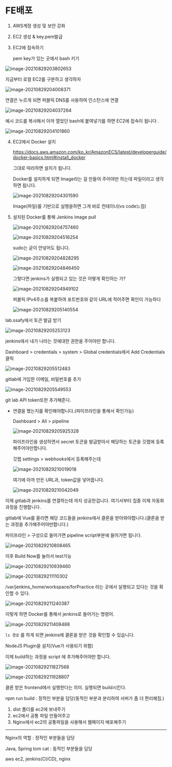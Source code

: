 # FE배포

1. AWS계정 생성 및 보안 강화
2. EC2 생성 & key.pem발급

3. EC2에 접속하기

   pem key가 있는 곳에서 bash 키기

![image-20210829203802653](FE배포.assets/image-20210829203802653.png)

지금부터 로컬 EC2를 구분하고 생각하자

![image-20210829204008371](FE배포.assets/image-20210829204008371.png)

연결은 누르게 되면 퍼블릭 DNS를 사용하여 인스턴스에 연결

![image-20210829204037264](FE배포.assets/image-20210829204037264.png)

예시 코드를 복사해서 아까 열었던 bash에 붙여넣기를 하면 EC2에 접속이 됩니다 .

![image-20210829204101860](FE배포.assets/image-20210829204101860.png)

4. EC2에서 Docker 설치

   https://docs.aws.amazon.com/ko_kr/AmazonECS/latest/developerguide/docker-basics.html#install_docker

   그대로 따라하면 설치가 됩니다.

   Docker를 설치하게 되면 Image라는 걸 만들어 주어야만 하는데 파일이라고 생각하면 됩니다.

   ![image-20210829204301590](FE배포.assets/image-20210829204301590.png)

   Image(파일)를 기반으로 실행을하면 그게 바로 컨테이너(vs code느낌)

5. 설치된 Docker를 통해 Jenkins image pull 

   ![image-20210829204757460](FE배포.assets/image-20210829204757460.png)

   ![image-20210829204516254](FE배포.assets/image-20210829204516254.png)

   sudo는 굳이 안넣어도 됩니다.

   ![image-20210829204828295](FE배포.assets/image-20210829204828295.png)

   ![image-20210829204846450](FE배포.assets/image-20210829204846450.png)

   그렇다면 jenkins가 실행되고 있는 것은 어떻게 확인하는 가?

   ![image-20210829204949102](FE배포.assets/image-20210829204949102.png)

   퍼블릭 IPv4주소를 복붙하여 포트번호와 같이 URL에 적어주면 확인이 가능하다

   ![image-20210829205140554](FE배포.assets/image-20210829205140554.png)

lab.ssafy에서 토큰 발급 받기

![image-20210829205253123](FE배포.assets/image-20210829205253123.png)

jenkins에서 내가 나라는 것에대한 권한을 주어야만 합니다.

Dashboard > credentials > system > Global credentials에서 Add Credentials클릭

![image-20210829205512483](FE배포.assets/image-20210829205512483.png)

gitlab에 가입한 이메일, 비밀번호를 추가

![image-20210829205549553](FE배포.assets/image-20210829205549553.png)

git lab API token또한 추가해준다.

- 연결을 했는지를 확인해야합니다.(파이프라인을 통해서 확인가능)

  Dashboard > All > pipeline

  ![image-20210829205925328](FE배포.assets/image-20210829205925328.png)

  파이프라인을 생성하면서 secret 토큰을 발급받아서 해당하는 토큰을 깃랩에 등록해주어야만합니다.

  깃랩 settings > webhooks에서 등록해주는데 

  ![image-20210829210019018](FE배포.assets/image-20210829210019018.png)

  여기에 아까 만든 URL과, token값을 넣어줍니다.

  ![image-20210829210042049](FE배포.assets/image-20210829210042049.png)

이제 gitlab과 jenkins를 연결하는데 까지 성공한겁니다. 여기서부터 집중 이제 자동화 과정을 진행합니다.

gitlab에 Vue를 올리면 해당 코드들을 jenkins에서 클론을 받아와야합니다.(클론을 받는 과정을 추가해주어야만합니다.)

파이프라인 > 구성으로 들어가면 pipeline script부분에 들어가면 됩니다.

![image-20210829210808465](FE배포.assets/image-20210829210808465.png)

이후 Build Now를 눌러서 test가능

![image-20210829210939460](FE배포.assets/image-20210829210939460.png)

![image-20210829211110302](FE배포.assets/image-20210829211110302.png)

/var/jenkins_home/workspace/forPractice 라는 곳에서 실행되고 있다는 것을 확인할 수 있다.

![image-20210829211240387](FE배포.assets/image-20210829211240387.png)

이렇게 하면 Docker를 통해서 jenkins로 들어가는 명령어.

![image-20210829211408488](FE배포.assets/image-20210829211408488.png)

`ls 경로` 를 하게 되면 jenkins에 클론을 받은 것을 확인할 수 있습니다.

NodeJS Plugin을 설치(Vue가 사용되기 위함)

이제 build하는 과정을 script 에 추가해주어야만 합니다.

![image-20210829211827568](FE배포.assets/image-20210829211827568.png)

![image-20210829211928807](FE배포.assets/image-20210829211928807.png)

클론 받은 frontend에서 실행한다는 의미. 실행되면 build시킨다.

npm run build : 정적인 부분을 담당(동적인 부분과 분리하여 서버가 좀 더 편리해짐.)

1. dist 폴더를 ec2에 보내주기
2. ec2에서 공통 파일 만들어주고
3. Nginx에서 ec2의 공통파일을 사용해서 웹페이지 배포해주기

---

Nginx의 역할 : 정적인 부분들을 담당

Java, Spring tom cat : 동적인 부분들을 담당

aws ec2, jenkins(CI/CD), nginx 